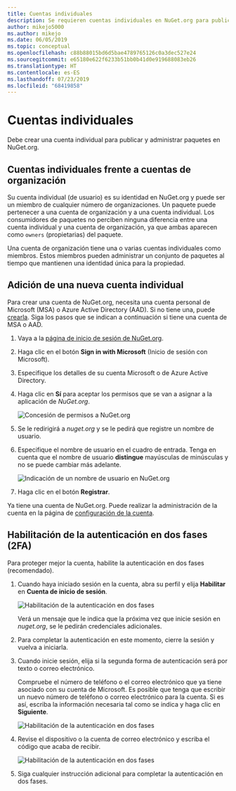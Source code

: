 ```yaml
---
title: Cuentas individuales
description: Se requieren cuentas individuales en NuGet.org para publicar paquetes.
author: mikejo5000
ms.author: mikejo
ms.date: 06/05/2019
ms.topic: conceptual
ms.openlocfilehash: c88b88015bd6d5bae4789765126c0a3dec527e24
ms.sourcegitcommit: e65180e622f6233b51bb0b41d0e919688083eb26
ms.translationtype: HT
ms.contentlocale: es-ES
ms.lasthandoff: 07/23/2019
ms.locfileid: "68419858"
---
```

# <a name="individual-accounts"></a>Cuentas individuales

Debe crear una cuenta individual para publicar y administrar paquetes en NuGet.org.

## <a name="individual-accounts-vs-organization-accounts"></a>Cuentas individuales frente a cuentas de organización

Su cuenta individual (de usuario) es su identidad en NuGet.org y puede ser un miembro de cualquier número de organizaciones. Un paquete puede pertenecer a una cuenta de organización y a una cuenta individual. Los consumidores de paquetes no perciben ninguna diferencia entre una cuenta individual y una cuenta de organización, ya que ambas aparecen como `owners` (propietarias) del paquete.

Una cuenta de organización tiene una o varias cuentas individuales como miembros. Estos miembros pueden administrar un conjunto de paquetes al tiempo que mantienen una identidad única para la propiedad.

## <a name="add-a-new-individual-account"></a>Adición de una nueva cuenta individual

Para crear una cuenta de NuGet.org, necesita una cuenta personal de Microsoft (MSA) o Azure Active Directory (AAD). Si no tiene una, puede [crearla](https://signup.live.com). Siga los pasos que se indican a continuación si tiene una cuenta de MSA o AAD.

1. Vaya a la [página de inicio de sesión de NuGet.org](https://www.nuget.org/users/account/LogOn).

1. Haga clic en el botón **Sign in with Microsoft** (Inicio de sesión con Microsoft).

1. Especifique los detalles de su cuenta Microsoft o de Azure Active Directory.

1. Haga clic en **Sí** para aceptar los permisos que se van a asignar a la aplicación de *NuGet.org*.

   ![Concesión de permisos a NuGet.org](media/nuget-org-permissions.png)

1. Se le redirigirá a *nuget.org* y se le pedirá que registre un nombre de usuario.

1. Especifique el nombre de usuario en el cuadro de entrada. Tenga en cuenta que el nombre de usuario **distingue** mayúsculas de minúsculas y no se puede cambiar más adelante.

   ![Indicación de un nombre de usuario en NuGet.org](media/nuget-org-register.png) 

1. Haga clic en el botón **Registrar**.

Ya tiene una cuenta de NuGet.org. Puede realizar la administración de la cuenta en la página de [configuración de la cuenta](https://www.nuget.org/account).

## <a name="enable-two-factor-authentication-2fa"></a>Habilitación de la autenticación en dos fases (2FA)

Para proteger mejor la cuenta, habilite la autenticación en dos fases (recomendado).

1. Cuando haya iniciado sesión en la cuenta, abra su perfil y elija **Habilitar** en **Cuenta de inicio de sesión**.

   ![Habilitación de la autenticación en dos fases](media/nuget-org-register-2fa.png)

   Verá un mensaje que le indica que la próxima vez que inicie sesión en *nuget.org*, se le pedirán credenciales adicionales.

2. Para completar la autenticación en este momento, cierre la sesión y vuelva a iniciarla.

3. Cuando inicie sesión, elija si la segunda forma de autenticación será por texto o correo electrónico.

   Compruebe el número de teléfono o el correo electrónico que ya tiene asociado con su cuenta de Microsoft. Es posible que tenga que escribir un nuevo número de teléfono o correo electrónico para la cuenta. Si es así, escriba la información necesaria tal como se indica y haga clic en **Siguiente**.

   ![Habilitación de la autenticación en dos fases](media/nuget-org-sign-in-2fa.png)

4. Revise el dispositivo o la cuenta de correo electrónico y escriba el código que acaba de recibir.

   ![Habilitación de la autenticación en dos fases](media/nuget-org-enter-code-2fa.png)

5. Siga cualquier instrucción adicional para completar la autenticación en dos fases.
